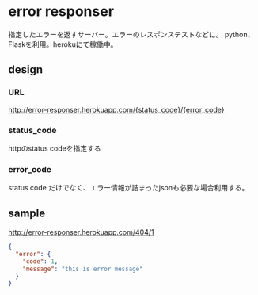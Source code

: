 error responser
===============

指定したエラーを返すサーバー。エラーのレスポンステストなどに。
python、Flaskを利用。herokuにて稼働中。

## design
### URL
http://error-responser.herokuapp.com/{status_code}/{error_code}
### status_code
httpのstatus codeを指定する
### error_code
status code だけでなく、エラー情報が詰まったjsonも必要な場合利用する。

## sample
http://error-responser.herokuapp.com/404/1

```json
{
  "error": {
    "code": 1,
    "message": "this is error message"
  }
}
```
